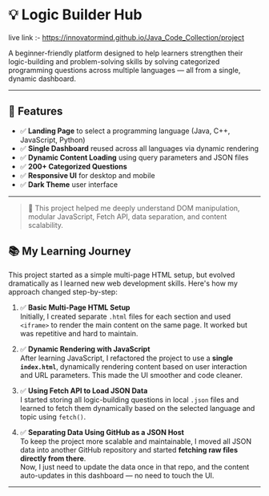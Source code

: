 
# 💡 Logic Builder Hub
live link :- https://innovatormind.github.io/Java_Code_Collection/project


A beginner-friendly platform designed to help learners strengthen their logic-building and problem-solving skills by solving categorized programming questions across multiple languages — all from a single, dynamic dashboard.

---

## 🚀 Features

- ✅ **Landing Page** to select a programming language (Java, C++, JavaScript, Python)
- ✅ **Single Dashboard** reused across all languages via dynamic rendering
- ✅ **Dynamic Content Loading** using query parameters and JSON files
- ✅ **200+ Categorized Questions** 
- ✅ **Responsive UI** for desktop and mobile
- ✅ **Dark Theme** user interface

---

> 🧠 This project helped me deeply understand DOM manipulation, modular JavaScript, Fetch API, data separation, and content scalability.

## 📚 My Learning Journey

This project started as a simple multi-page HTML setup, but evolved dramatically as I learned new web development skills. Here's how my approach changed step-by-step:

1. ✅ **Basic Multi-Page HTML Setup**  
   Initially, I created separate `.html` files for each section and used `<iframe>` to render the main content on the same page. It worked but was repetitive and hard to maintain.

2. ✅ **Dynamic Rendering with JavaScript**  
   After learning JavaScript, I refactored the project to use a **single `index.html`**, dynamically rendering content based on user interaction and URL parameters. This made the UI smoother and code cleaner.

3. ✅ **Using Fetch API to Load JSON Data**  
   I started storing all logic-building questions in local `.json` files and learned to fetch them dynamically based on the selected language and topic using `fetch()`.

4. ✅ **Separating Data Using GitHub as a JSON Host**  
   To keep the project more scalable and maintainable, I moved all JSON data into another GitHub repository and started **fetching raw files directly from there**.  
   Now, I just need to update the data once in that repo, and the content auto-updates in this dashboard — no need to touch the UI.



---
